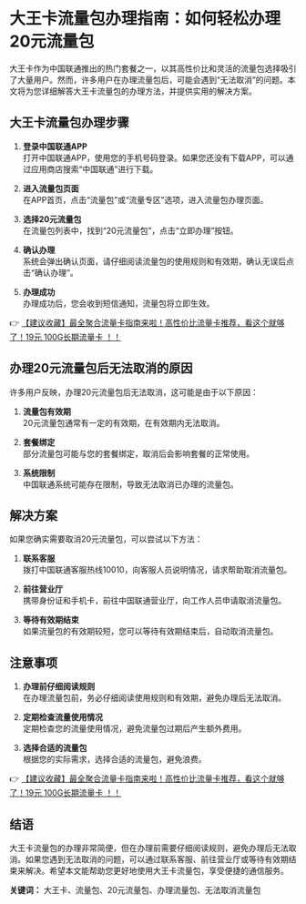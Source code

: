 # 大王卡流量包办理指南：如何轻松办理20元流量包

大王卡作为中国联通推出的热门套餐之一，以其高性价比和灵活的流量包选择吸引了大量用户。然而，许多用户在办理流量包后，可能会遇到“无法取消”的问题。本文将为您详细解答大王卡流量包的办理方法，并提供实用的解决方案。

## 大王卡流量包办理步骤

1. **登录中国联通APP**  
   打开中国联通APP，使用您的手机号码登录。如果您还没有下载APP，可以通过应用商店搜索“中国联通”进行下载。

2. **进入流量包页面**  
   在APP首页，点击“流量包”或“流量专区”选项，进入流量包办理页面。

3. **选择20元流量包**  
   在流量包列表中，找到“20元流量包”，点击“立即办理”按钮。

4. **确认办理**  
   系统会弹出确认页面，请仔细阅读流量包的使用规则和有效期，确认无误后点击“确认办理”。

5. **办理成功**  
   办理成功后，您会收到短信通知，流量包将立即生效。

👉 [【建议收藏】最全聚合流量卡指南来啦！高性价比流量卡推荐，看这个就够了！19元 100G长期流量卡 ！！](https://bit.ly/Liuliangka)

## 办理20元流量包后无法取消的原因

许多用户反映，办理20元流量包后无法取消，这可能是由于以下原因：

1. **流量包有效期**  
   20元流量包通常有一定的有效期，在有效期内无法取消。

2. **套餐绑定**  
   部分流量包可能与您的套餐绑定，取消后会影响套餐的正常使用。

3. **系统限制**  
   中国联通系统可能存在限制，导致无法取消已办理的流量包。

## 解决方案

如果您确实需要取消20元流量包，可以尝试以下方法：

1. **联系客服**  
   拨打中国联通客服热线10010，向客服人员说明情况，请求帮助取消流量包。

2. **前往营业厅**  
   携带身份证和手机卡，前往中国联通营业厅，向工作人员申请取消流量包。

3. **等待有效期结束**  
   如果流量包的有效期较短，您可以等待有效期结束后，自动取消流量包。

## 注意事项

1. **办理前仔细阅读规则**  
   在办理流量包前，务必仔细阅读使用规则和有效期，避免办理后无法取消。

2. **定期检查流量使用情况**  
   定期检查您的流量使用情况，避免流量包过期后产生额外费用。

3. **选择合适的流量包**  
   根据您的实际需求，选择合适的流量包，避免浪费。

👉 [【建议收藏】最全聚合流量卡指南来啦！高性价比流量卡推荐，看这个就够了！19元 100G长期流量卡 ！！](https://bit.ly/Liuliangka)

## 结语

大王卡流量包的办理非常简便，但在办理前需要仔细阅读规则，避免办理后无法取消。如果您遇到无法取消的问题，可以通过联系客服、前往营业厅或等待有效期结束来解决。希望本文能帮助您更好地使用大王卡流量包，享受便捷的通信服务。

**关键词：** 大王卡、流量包、20元流量包、办理流量包、无法取消流量包